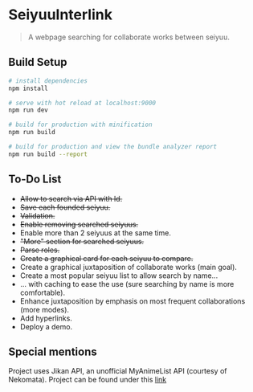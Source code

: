 # SeiyuuInterlink

> A webpage searching for collaborate works between seiyuu.

## Build Setup

``` bash
# install dependencies
npm install

# serve with hot reload at localhost:9000
npm run dev

# build for production with minification
npm run build

# build for production and view the bundle analyzer report
npm run build --report
```
## To-Do List

* ~~Allow to search via API with Id.~~
* ~~Save each founded seiyuu.~~
* ~~Validation.~~
* ~~Enable removing searched seiyuus.~~
* Enable more than 2 seiyuus at the same time.
* ~~"More" section for searched seiyuus.~~
* ~~Parse roles.~~
* ~~Create a graphical card for each seiyuu to compare.~~
* Create a graphical juxtaposition of collaborate works (main goal).
* Create a most popular seiyuu list to allow search by name...
* ... with caching to ease the use (sure searching by name is more comfortable).
* Enhance juxtaposition by emphasis on most frequent collaborations (more modes).
* Add hyperlinks.
* Deploy a demo.

## Special mentions

Project uses Jikan API, an unofficial MyAnimeList API (courtesy of Nekomata). Project can be found under this [link](https://github.com/jikan-me/jikan/)